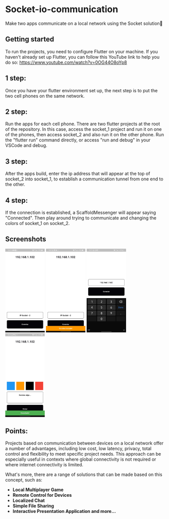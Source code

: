 # Socket-io-communication
Make two apps communicate on a local network using the Socket solution📲

## Getting started
To run the projects, you need to configure Flutter on your machine. If you haven't already set up Flutter, you can follow this YouTube link to help you do so: https://www.youtube.com/watch?v=0OG44O8oYp8
## 1 step:
Once you have your flutter environment set up, the next step is to put the two cell phones on the same network.
## 2 step:
Run the apps for each cell phone. There are two flutter projects at the root of the repository. In this case, access the socket_1 project and run it on one of the phones, then access socket_2 and also run it on the other phone. Run the "flutter run" command directly, or access "run and debug" in your VSCode and debug.
## 3 step:
After the apps build, enter the ip address that will appear at the top of socket_2 into socket_1, to establish a communication tunnel from one end to the other.
## 4 step:
If the connection is established, a ScaffoldMessenger will appear saying "Connected". Then play around trying to communicate and changing the colors of socket_1 on socket_2.

## Screenshots

<img src="screenshot/s1.jpg" width="125">
<img src="screenshot/s2.jpg" width="125">
<img src="screenshot/s3.jpg" width="125">
<img src="screenshot/s4.jpg" width="125">

## Points:
Projects based on communication between devices on a local network offer a number of advantages, including low cost, low latency, privacy, total control and flexibility to meet specific project needs. This approach can be especially useful in contexts where global connectivity is not required or where internet connectivity is limited.

What's more, there are a range of solutions that can be made based on this concept, such as: 

- __Local Multiplayer Game__
- __Remote Control for Devices__
- __Localized Chat__
- __Simple File Sharing__
- __Interactive Presentation Application and more...__
